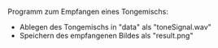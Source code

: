 Programm zum Empfangen eines Tongemischs:

- Ablegen des Tongemischs in "data" als "toneSignal.wav"
- Speichern des empfangenen Bildes als "result.png"
